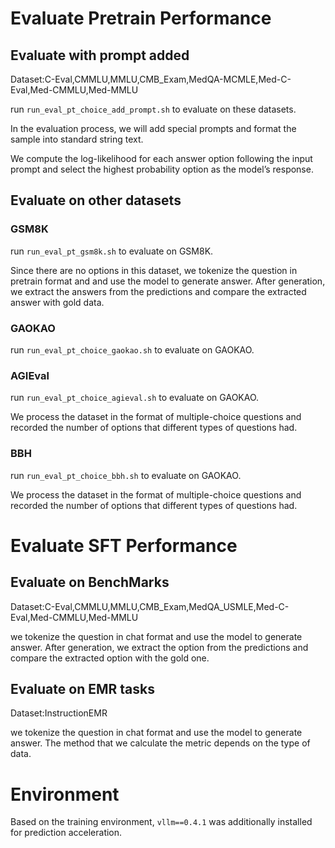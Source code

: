 # Evaluate Pretrain Performance
## Evaluate with prompt added
Dataset:C-Eval,CMMLU,MMLU,CMB_Exam,MedQA-MCMLE,Med-C-Eval,Med-CMMLU,Med-MMLU

run `run_eval_pt_choice_add_prompt.sh` to evaluate on these datasets.

In the evaluation process, we will add special prompts and format the sample into standard string text.

We compute the log-likelihood for each answer option following the input prompt and select the highest probability option as the model’s response.
## Evaluate on other datasets
### GSM8K
run `run_eval_pt_gsm8k.sh` to evaluate on GSM8K.

Since there are no options in this dataset, we tokenize the question in pretrain format and and use the model to generate answer. After generation, we extract the answers from the predictions and compare the extracted answer with gold data.
### GAOKAO
run `run_eval_pt_choice_gaokao.sh` to evaluate on GAOKAO.
### AGIEval
run `run_eval_pt_choice_agieval.sh` to evaluate on GAOKAO.

We process the dataset in the format of multiple-choice questions and recorded the number of options that different types of questions had.
### BBH
run `run_eval_pt_choice_bbh.sh` to evaluate on GAOKAO.

We process the dataset in the format of multiple-choice questions and recorded the number of options that different types of questions had.
# Evaluate SFT Performance
## Evaluate on BenchMarks
Dataset:C-Eval,CMMLU,MMLU,CMB_Exam,MedQA_USMLE,Med-C-Eval,Med-CMMLU,Med-MMLU

we tokenize the question in chat format and use the model to generate answer. After generation, we extract the option from the predictions and compare the extracted option with the gold one.
## Evaluate on EMR tasks
Dataset:InstructionEMR

we tokenize the question in chat format and use the model to generate answer. The method that we calculate the metric depends on the type of data.

# Environment

Based on the training environment, `vllm==0.4.1` was additionally installed for prediction acceleration.